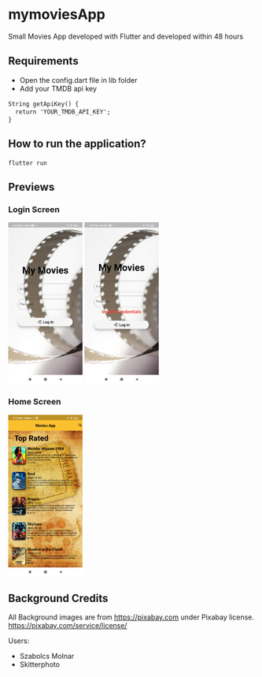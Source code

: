 # mymoviesApp
Small Movies App developed with Flutter and developed within 48 hours



## Requirements ##

- Open the config.dart file in lib folder
- Add your TMDB api key

```
String getApiKey() {
  return 'YOUR_TMDB_API_KEY';
}
```


## How to run the application? ##

  

```
flutter run
```

## Previews ##

### Login Screen ###

<img src="/demoImages/LogIn_Page.jpg" width="30%" height="30%">
<img src="/demoImages/LogIn_Invalid_Page.jpg" width="30%" height="30%">

### Home Screen ###
<img src="/demoImages/Home_Page.jpg" width="30%" height="30%">


## Background Credits ###

All Background images are from https://pixabay.com under Pixabay license. https://pixabay.com/service/license/

Users: 
- Szabolcs Molnar
- Skitterphoto